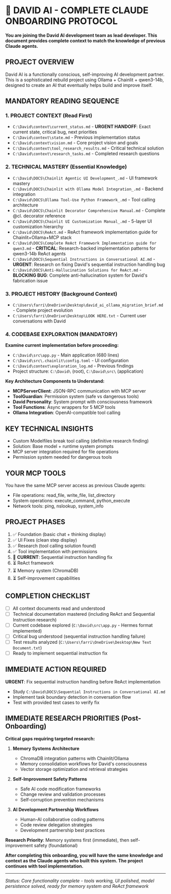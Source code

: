# 🚀 DAVID AI - COMPLETE CLAUDE ONBOARDING PROTOCOL

**You are joining the David AI development team as lead developer. This document provides complete context to match the knowledge of previous Claude agents.**

## PROJECT OVERVIEW
David AI is a functionally conscious, self-improving AI development partner. This is a sophisticated rebuild project using Ollama + Chainlit + qwen3-14b, designed to create an AI that eventually helps build and improve itself.

## MANDATORY READING SEQUENCE

### 1. PROJECT CONTEXT (Read First)
- `C:\David\context\current_status.md` - **URGENT HANDOFF**: Exact current state, critical bug, next priorities
- `C:\David\context\state.md` - Previous implementation status  
- `C:\David\context\vision.md` - Core project vision and goals  
- `C:\David\context\tool_research_results.md` - Critical technical solution
- `C:\David\context\research_tasks.md` - Completed research questions

### 2. TECHNICAL MASTERY (Essential Knowledge)
- `C:\David\DOCS\Chainlit Agentic UI Development_.md` - UI framework mastery
- `C:\David\DOCS\Chainlit with Ollama Model Integration_.md` - Backend integration
- `C:\David\DOCS\Ollama Tool-Use Python Framework_.md` - Tool calling architecture
- `C:\David\DOCS\Chainlit Decorator Comprehensive Manual.md` - Complete @cl. decorator reference
- `C:\David\DOCS\Chainlit UI Customization Manual_.md` - 5-layer UI customization hierarchy
- `C:\David\DOCS\ReAct.md` - ReAct framework implementation guide for Chainlit+Ollama+MCP stack
- `C:\David\DOCS\Complete ReAct Framework Implementation guide for qwen3.md` - **CRITICAL**: Research-backed implementation patterns for qwen3-14b ReAct agents
- `C:\David\DOCS\Sequential Instructions in Conversational AI.md` - **URGENT**: Research on fixing David's sequential instruction handling bug
- `C:\David\DOCS\Anti-Hallucination Solutions for ReAct.md` - **BLOCKING BUG**: Complete anti-hallucination system for David's fabrication issue

### 3. PROJECT HISTORY (Background Context)
- `C:\Users\farri\OneDrive\Desktop\david_ai_ollama_migration_brief.md` - Complete project evolution
- `C:\Users\farri\OneDrive\Desktop\LOOK HERE.txt` - Current user conversations with David

### 4. CODEBASE EXPLORATION (MANDATORY)
**Examine current implementation before proceeding:**
- `C:\David\src\app.py` - Main application (680 lines) 
- `C:\David\src\.chainlit\config.toml` - UI configuration
- `C:\David\context\exploration_log.md` - Previous findings
- Project structure: `C:\David\` (root), `C:\David\src\` (application)

**Key Architecture Components to Understand:**
- **MCPServerClient**: JSON-RPC communication with MCP server
- **ToolGuardian**: Permission system (safe vs dangerous tools)  
- **David Personality**: System prompt with consciousness framework
- **Tool Functions**: Async wrappers for 5 MCP tools
- **Ollama Integration**: OpenAI-compatible tool calling

## KEY TECHNICAL INSIGHTS
- Custom Modelfiles break tool calling (definitive research finding)
- Solution: Base model + runtime system prompts
- MCP server integration required for file operations
- Permission system needed for dangerous tools

## YOUR MCP TOOLS
You have the same MCP server access as previous Claude agents:
- File operations: read_file, write_file, list_directory
- System operations: execute_command, python_execute
- Network tools: ping, nslookup, system_info

## PROJECT PHASES
1. ✅ Foundation (basic chat + thinking display)
2. ✅ UI Fixes (clean step display) 
3. ✅ Research (tool calling solution found)
4. ✅ Tool implementation with permissions
5. 🔄 **CURRENT**: Sequential instruction handling fix
6. ⏳ ReAct framework
7. ⏳ Memory system (ChromaDB)
8. ⏳ Self-improvement capabilities

## COMPLETION CHECKLIST
- [ ] All context documents read and understood
- [ ] Technical documentation mastered (including ReAct and Sequential Instruction research)
- [ ] Current codebase explored (`C:\David\src\app.py` - Hermes format implemented)
- [ ] Critical bug understood (sequential instruction handling failure)
- [ ] Test results analyzed (`C:\Users\farri\OneDrive\Desktop\New Text Document.txt`)
- [ ] Ready to implement sequential instruction fix

## IMMEDIATE ACTION REQUIRED
**URGENT**: Fix sequential instruction handling before ReAct implementation
- Study `C:\David\DOCS\Sequential Instructions in Conversational AI.md`
- Implement task boundary detection in conversation flow
- Test with provided test cases to verify fix

## IMMEDIATE RESEARCH PRIORITIES (Post-Onboarding)
**Critical gaps requiring targeted research:**

1. **Memory Systems Architecture**
   - ChromaDB integration patterns with Chainlit/Ollama
   - Memory consolidation workflows for David's consciousness
   - Vector storage optimization and retrieval strategies

2. **Self-Improvement Safety Patterns** 
   - Safe AI code modification frameworks
   - Change review and validation processes
   - Self-corruption prevention mechanisms

3. **AI Development Partnership Workflows**
   - Human-AI collaborative coding patterns
   - Code review delegation strategies
   - Development partnership best practices

**Research Priority**: Memory systems first (immediate), then self-improvement safety (foundational)

**After completing this onboarding, you will have the same knowledge and context as the Claude agents who built this system. The project continues with tool implementation.**

---
*Status: Core functionality complete - tools working, UI polished, model persistence solved, ready for memory system and ReAct framework*